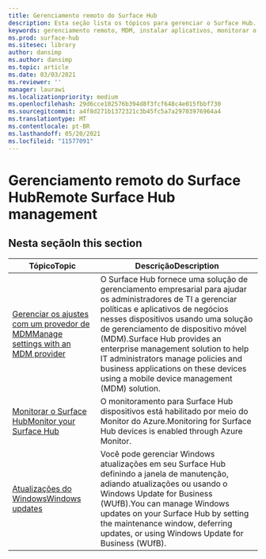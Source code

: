 ```yaml
---
title: Gerenciamento remoto do Surface Hub
description: Esta seção lista os tópicos para gerenciar o Surface Hub.
keywords: gerenciamento remoto, MDM, instalar aplicativos, monitorar o Surface Hub, Operations Management Suite, OMS
ms.prod: surface-hub
ms.sitesec: library
author: dansimp
ms.author: dansimp
ms.topic: article
ms.date: 03/03/2021
ms.reviewer: ''
manager: laurawi
ms.localizationpriority: medium
ms.openlocfilehash: 29d6cce102576b394d8f3fcf648c4e015fbbf730
ms.sourcegitcommit: a4f8d271b1372321c3b45fc5a7a29703976964a4
ms.translationtype: MT
ms.contentlocale: pt-BR
ms.lasthandoff: 05/20/2021
ms.locfileid: "11577091"
---
```

# <a name="remote-surface-hub-management"></a><span data-ttu-id="9500a-104">Gerenciamento remoto do Surface Hub</span><span class="sxs-lookup"><span data-stu-id="9500a-104">Remote Surface Hub management</span></span>

## <a name="in-this-section"></a><span data-ttu-id="9500a-105">Nesta seção</span><span class="sxs-lookup"><span data-stu-id="9500a-105">In this section</span></span>

|<span data-ttu-id="9500a-106">Tópico</span><span class="sxs-lookup"><span data-stu-id="9500a-106">Topic</span></span> | <span data-ttu-id="9500a-107">Descrição</span><span class="sxs-lookup"><span data-stu-id="9500a-107">Description</span></span>|
| ------ | --------------- |
| [<span data-ttu-id="9500a-108">Gerenciar os ajustes com um provedor de MDM</span><span class="sxs-lookup"><span data-stu-id="9500a-108">Manage settings with an MDM provider</span></span>]( https://technet.microsoft.com/itpro/surface-hub/manage-settings-with-mdm-for-surface-hub) | <span data-ttu-id="9500a-109">O Surface Hub fornece uma solução de gerenciamento empresarial para ajudar os administradores de TI a gerenciar políticas e aplicativos de negócios nesses dispositivos usando uma solução de gerenciamento de dispositivo móvel (MDM).</span><span class="sxs-lookup"><span data-stu-id="9500a-109">Surface Hub provides an enterprise management solution to help IT administrators manage policies and business applications on these devices using a mobile device management (MDM) solution.</span></span>|
| [<span data-ttu-id="9500a-110">Monitorar o Surface Hub</span><span class="sxs-lookup"><span data-stu-id="9500a-110">Monitor your Surface Hub</span></span>](monitor-surface-hub.md) | <span data-ttu-id="9500a-111">O monitoramento para Surface Hub dispositivos está habilitado por meio do Monitor do Azure.</span><span class="sxs-lookup"><span data-stu-id="9500a-111">Monitoring for Surface Hub devices is enabled through Azure Monitor.</span></span>|
| [<span data-ttu-id="9500a-112">Atualizações do Windows</span><span class="sxs-lookup"><span data-stu-id="9500a-112">Windows updates</span></span>](manage-windows-updates-for-surface-hub.md) | <span data-ttu-id="9500a-113">Você pode gerenciar Windows atualizações em seu Surface Hub definindo a janela de manutenção, adiando atualizações ou usando o Windows Update for Business (WUfB).</span><span class="sxs-lookup"><span data-stu-id="9500a-113">You can manage Windows updates on your Surface Hub by setting the maintenance window, deferring updates, or using Windows Update for Business (WUfB).</span></span>|

